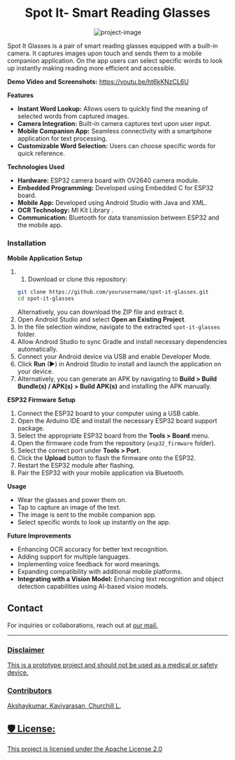 <h1 align="center" id="title">Spot It- Smart Reading Glasses</h1>

<p align="center"><img src="https://socialify.git.ci/akshaykumar059004/Spot-It-Smart-Reading-Glasses/image?font=KoHo&amp;language=1&amp;name=1&amp;owner=1&amp;pattern=Circuit+Board&amp;stargazers=1&amp;theme=Dark" alt="project-image"></p>

<p id="description">Spot It Glasses is a pair of smart reading glasses equipped with a built-in camera. It captures images upon touch and sends them to a mobile companion application. On the app users can select specific words to look up instantly making reading more efficient and accessible.</p>

**Demo Video and Screenshots:**
https://youtu.be/ht6kKNzCL6U


**Features**

- **Instant Word Lookup:** Allows users to quickly find the meaning of selected words from captured images.
- **Camera Integration:** Built-in camera captures text upon user input.
- **Mobile Companion App:** Seamless connectivity with a smartphone application for text processing.
- **Customizable Word Selection:** Users can choose specific words for quick reference.

**Technologies Used**

- **Hardware:** ESP32 camera board with OV2640 camera module.
- **Embedded Programming:** Developed using Embedded C for ESP32 board.
- **Mobile App:** Developed using Android Studio with Java and XML.
- **OCR Technology:** Ml Kit Library .
- **Communication:** Bluetooth for data transmission between ESP32 and the mobile app.

### Installation

**Mobile Application Setup**

1.
   1. Download or clone this repository:
   ```bash
   git clone https://github.com/yourusername/spot-it-glasses.git
   cd spot-it-glasses
   ```
   Alternatively, you can download the ZIP file and extract it.
2. Open Android Studio and select **Open an Existing Project**.
3. In the file selection window, navigate to the extracted `spot-it-glasses` folder.
4. Allow Android Studio to sync Gradle and install necessary dependencies automatically.
5. Connect your Android device via USB and enable Developer Mode.
6. Click **Run** (▶) in Android Studio to install and launch the application on your device.
7. Alternatively, you can generate an APK by navigating to **Build > Build Bundle(s) / APK(s) > Build APK(s)** and installing the APK manually.

**ESP32 Firmware Setup**

1. Connect the ESP32 board to your computer using a USB cable.
2. Open the Arduino IDE and install the necessary ESP32 board support package.
3. Select the appropriate ESP32 board from the **Tools > Board** menu.
4. Open the firmware code from the repository (`esp32_firmware` folder).
5. Select the correct port under **Tools > Port**.
6. Click the **Upload** button to flash the firmware onto the ESP32.
7. Restart the ESP32 module after flashing.
8. Pair the ESP32 with your mobile application via Bluetooth.

**Usage**

- Wear the glasses and power them on.
- Tap to capture an image of the text.
- The image is sent to the mobile companion app.
- Select specific words to look up instantly on the app.

**Future Improvements**

- Enhancing OCR accuracy for better text recognition.
- Adding support for multiple languages.
- Implementing voice feedback for word meanings.
- Expanding compatibility with additional mobile platforms.
- **Integrating with a Vision Model:** Enhancing text recognition and object detection capabilities using AI-based vision models.

## Contact

For inquiries or collaborations, reach out at <a href="mailto:akshaykumar059004@gmail.com"> our mail.

---

### Disclaimer

This is a prototype project and should not be used as a medical or safety device.

### Contributors
Akshaykumar, 
Kaviyarasan,
Churchill L.


  
  

<h2>🛡️ License:</h2>

This project is licensed under the Apache License 2.0
